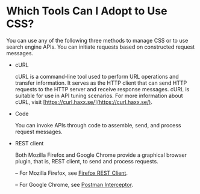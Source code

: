 # Which Tools Can I Adopt to Use CSS?<a name="css_02_0017"></a>

You can use any of the following three methods to manage CSS or to use search engine APIs. You can initiate requests based on constructed request messages.

-   cURL

    cURL is a command-line tool used to perform URL operations and transfer information. It serves as the HTTP client that can send HTTP requests to the HTTP server and receive response messages. cURL is suitable for use in API tuning scenarios. For more information about cURL, visit  [https://curl.haxx.se/](https://curl.haxx.se/).

-   Code

    You can invoke APIs through code to assemble, send, and process request messages.

-   REST client

    Both Mozilla Firefox and Google Chrome provide a graphical browser plugin, that is, REST client, to send and process requests. 

    – For Mozilla Firefox, see  [Firefox REST Client](https://addons.mozilla.org/en-US/firefox/addon/restclient/).

    – For Google Chrome, see  [Postman Interceptor](https://chrome.google.com/webstore/detail/postman-interceptor/aicmkgpgakddgnaphhhpliifpcfhicfo?hl=en).


